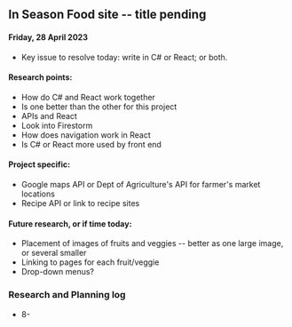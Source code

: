 ## In Season Food site -- title pending
#### Friday, 28 April 2023
* Key issue to resolve today: write in C# or React; or both. 
#### Research points:
* How do C# and React work together
* Is one better than the other for this project
* APIs and React
* Look into Firestorm
* How does navigation work in React
* Is C# or React more used by front end

#### Project specific:
* Google maps API or Dept of Agriculture's API for farmer's market locations
* Recipe API or link to recipe sites

#### Future research, or if time today: 
* Placement of images of fruits and veggies -- better as one large image, or several smaller
* Linking to pages for each fruit/veggie
* Drop-down menus?

### Research and Planning log
* 8-